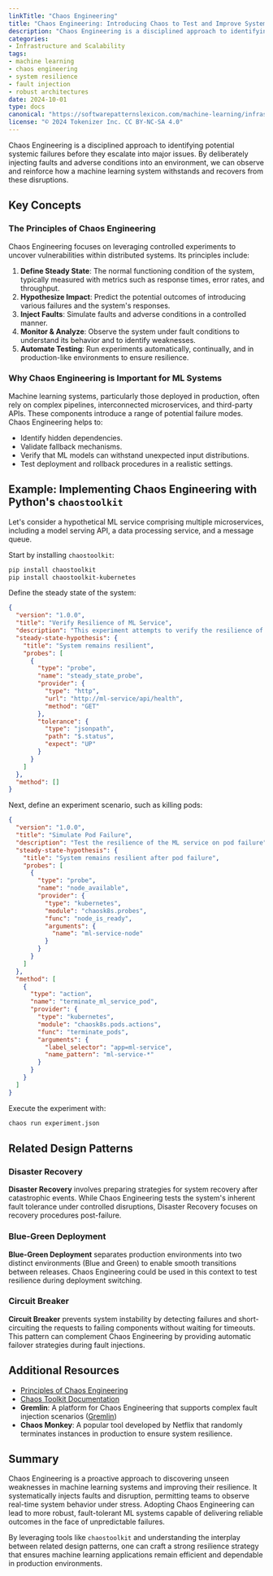 ```yaml
---
linkTitle: "Chaos Engineering"
title: "Chaos Engineering: Introducing Chaos to Test and Improve System Resilience"
description: "Chaos Engineering is a disciplined approach to identifying failures before they become systemic issues. It involves intentionally injecting faults to build more resilient ML systems."
categories:
- Infrastructure and Scalability
tags:
- machine learning
- chaos engineering
- system resilience
- fault injection
- robust architectures
date: 2024-10-01
type: docs
canonical: "https://softwarepatternslexicon.com/machine-learning/infrastructure-and-scalability/robust-architectures/chaos-engineering"
license: "© 2024 Tokenizer Inc. CC BY-NC-SA 4.0"
---
```



Chaos Engineering is a disciplined approach to identifying potential systemic failures before they escalate into major issues. By deliberately injecting faults and adverse conditions into an environment, we can observe and reinforce how a machine learning system withstands and recovers from these disruptions.

## Key Concepts

### The Principles of Chaos Engineering

Chaos Engineering focuses on leveraging controlled experiments to uncover vulnerabilities within distributed systems. Its principles include:

1. **Define Steady State**: The normal functioning condition of the system, typically measured with metrics such as response times, error rates, and throughput.
2. **Hypothesize Impact**: Predict the potential outcomes of introducing various failures and the system's responses.
3. **Inject Faults**: Simulate faults and adverse conditions in a controlled manner.
4. **Monitor & Analyze**: Observe the system under fault conditions to understand its behavior and to identify weaknesses.
5. **Automate Testing**: Run experiments automatically, continually, and in production-like environments to ensure resilience.

### Why Chaos Engineering is Important for ML Systems

Machine learning systems, particularly those deployed in production, often rely on complex pipelines, interconnected microservices, and third-party APIs. These components introduce a range of potential failure modes. Chaos Engineering helps to:

- Identify hidden dependencies.
- Validate fallback mechanisms.
- Verify that ML models can withstand unexpected input distributions.
- Test deployment and rollback procedures in a realistic settings.

## Example: Implementing Chaos Engineering with Python's `chaostoolkit`

Let's consider a hypothetical ML service comprising multiple microservices, including a model serving API, a data processing service, and a message queue.

Start by installing `chaostoolkit`:

```sh
pip install chaostoolkit
pip install chaostoolkit-kubernetes
```

Define the steady state of the system:

```json
{
  "version": "1.0.0",
  "title": "Verify Resilience of ML Service",
  "description": "This experiment attempts to verify the resilience of our ML service under failure",
  "steady-state-hypothesis": {
    "title": "System remains resilient",
    "probes": [
      {
        "type": "probe",
        "name": "steady_state_probe",
        "provider": {
          "type": "http",
          "url": "http://ml-service/api/health",
          "method": "GET"
        },
        "tolerance": {
          "type": "jsonpath",
          "path": "$.status",
          "expect": "UP"
        }
      }
    ]
  },
  "method": []
}
```

Next, define an experiment scenario, such as killing pods:

```json
{
  "version": "1.0.0",
  "title": "Simulate Pod Failure",
  "description": "Test the resilience of the ML service on pod failure",
  "steady-state-hypothesis": {
    "title": "System remains resilient after pod failure",
    "probes": [
      {
        "type": "probe",
        "name": "node_available",
        "provider": {
          "type": "kubernetes",
          "module": "chaosk8s.probes",
          "func": "node_is_ready",
          "arguments": {
            "name": "ml-service-node"
          }
        }
      }
    ]
  },
  "method": [
    {
      "type": "action",
      "name": "terminate_ml_service_pod",
      "provider": {
        "type": "kubernetes",
        "module": "chaosk8s.pods.actions",
        "func": "terminate_pods",
        "arguments": {
          "label_selector": "app=ml-service",
          "name_pattern": "ml-service-*"
        }
      }
    }
  ]
}
```

Execute the experiment with:

```sh
chaos run experiment.json
```

## Related Design Patterns

### Disaster Recovery

**Disaster Recovery** involves preparing strategies for system recovery after catastrophic events. While Chaos Engineering tests the system's inherent fault tolerance under controlled disruptions, Disaster Recovery focuses on recovery procedures post-failure.

### Blue-Green Deployment

**Blue-Green Deployment** separates production environments into two distinct environments (Blue and Green) to enable smooth transitions between releases. Chaos Engineering could be used in this context to test resilience during deployment switching.

### Circuit Breaker

**Circuit Breaker** prevents system instability by detecting failures and short-circuiting the requests to failing components without waiting for timeouts. This pattern can complement Chaos Engineering by providing automatic failover strategies during fault injections.

## Additional Resources

- [Principles of Chaos Engineering](https://principlesofchaos.org/)
- [Chaos Toolkit Documentation](https://chaostoolkit.org/)
- **Gremlin**: A platform for Chaos Engineering that supports complex fault injection scenarios ([Gremlin](https://www.gremlin.com/))
- **Chaos Monkey**: A popular tool developed by Netflix that randomly terminates instances in production to ensure system resilience.

## Summary

Chaos Engineering is a proactive approach to discovering unseen weaknesses in machine learning systems and improving their resilience. It systematically injects faults and disruption, permitting teams to observe real-time system behavior under stress. Adopting Chaos Engineering can lead to more robust, fault-tolerant ML systems capable of delivering reliable outcomes in the face of unpredictable failures.

By leveraging tools like `chaostoolkit` and understanding the interplay between related design patterns, one can craft a strong resilience strategy that ensures machine learning applications remain efficient and dependable in production environments.

